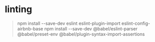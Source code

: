 # linting
> npm install --save-dev eslint eslint-plugin-import eslint-config-airbnb-base
> npm install --save-dev @babel/eslint-parser @babel/preset-env @babel/plugin-syntax-import-assertions
